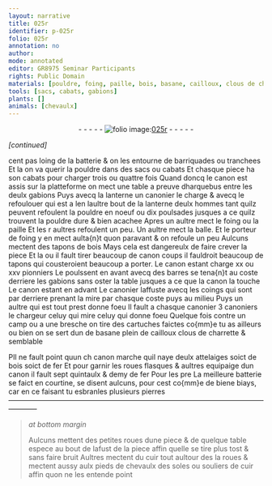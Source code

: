 ```yaml
---
layout: narrative
title: 025r
identifier: p-025r
folio: 025r
annotation: no
author:
mode: annotated
editor: GR8975 Seminar Participants
rights: Public Domain
materials: [pouldre, foing, paille, bois, basane, cailloux, clous de charrette, fer, pierres, cuir]
tools: [sacs, cabats, gabions]
plants: []
animals: [chevaulx]
---
```


<div class="folio" align="center">- - - - - <a href="http://gallica.bnf.fr/ark:/12148/btv1b10500001g/f55.item" target="_blank"><img src="https://cu-mkp.github.io/2017-workshop-edition/assets/photo-icon.png" alt="folio image: " style="display:inline-block; margin-bottom:-3px;"/>025r</a> - - - - - </div>  
 
*[continued]*
  
cent <span class="ms">pas</span> loing de la batterie & on les entourne de barriquades
 ou tranchees Et la on va querir la <span class="m">pouldre</span> dans des <span class="tl">sacs</span> ou
 <span class="tl">cabats</span> Et chasque piece ha son <span class="tl">cabats</span> pour charger trois ou
 quattre fois Quand doncq le canon est assis sur la platteforme
 on mect une table a preuve dharquebus entre les deulx <span class="ms"><span class="tl">gabions</span></span>
 Puys avecq la lanterne un <span class="pro">canonier</span> le charge & avecq le refoulouer
 qui est a len laultre bout de la lanterne deulx hommes tant
 quilz peuvent refoulent la <span class="m">pouldre</span> en noeuf ou dix poulsades
 jusques a ce quilz trouvent la <span class="m">pouldre</span> dure & bien acachee
 Apres un aultre mect le <span class="m">foing</span> ou la <span class="m">paille</span> Et les r aultres
 refoulent un peu. Un aultre mect la balle. Et le porteur
 de <span class="m">foing</span> y en mect aulta{n}t quon paravant & on refoule un
 peu Aulcuns mectent des tapons de <span class="m">bois</span> Mays cela est dangereulx
 de faire crever la piece Et la ou il fault tirer beaucoup
 de canon coups il fauldroit beaucoup de tapons qui cousteroient
 beaucoup a porter. Le canon estant charge xx ou xxv
 <span class="pro">pionniers</span> Le poulssent en avant avecq des barres se tena{n}t
 au coste derriere les <span class="tl">gabions</span> sans oster la table jusques a ce
 que la canon la touche Le canon estant en advant Le
 <span class="pro">canonier</span> laffuste avecq les coings qui sont par derriere
 prenant la mire par chasque coste puys au milieu Puys un
 aultre qui est tout prest donne foeu Il fault a chasque canonier
 3 <span class="pro">canoniers</span> le chargeur celuy qui mire celuy qui donne foeu
 Quelque fois contre un camp ou a une bresche on tire des
 cartuches faictes co{mm}e tu as ailleurs ou bien on se sert dun de
 <span class="m">basane</span> plein de <span class="m">cailloux</span> <span class="m">clous de charrette</span> & semblable
 
 
PIl ne fault point quun ch canon marche quil naye deulx
 attelaiges soict de <span class="m">bois</span> soict de <span class="m">fer</span> Et pour garnir les roues
 flasques & aultres equipaige dun canon il fault sept <span class="ms">quintaulx</span>
 & demy de <span class="m">fer</span> Pour les pre La meilleure batterie se faict
 en courtine, se disent aulcuns, pour cest co{mm}e de biene biays, car en
 ce faisant tu esbranles plusieurs <span class="m">pierres</span>
 ———————————————————————————————————————— 
> *at bottom margin*
> 
>   Aulcuns mettent des petites roues dune piece & de quelque table espece au bout
 de lafust de la piece affin quelle se tire plus tost & sans faire bruit
 Aultres mectent du <span class="m">cuir</span> tout aultour des la roues & mectent aussy aulx
 pieds de <span class="al">chevaulx</span> des soles ou souliers de <span class="m">cuir</span> affin quon ne
 les entende point
 
